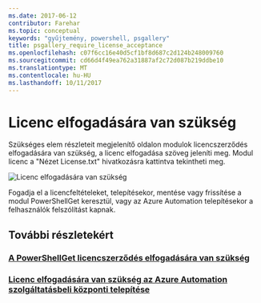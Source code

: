 ```yaml
---
ms.date: 2017-06-12
contributor: Farehar
ms.topic: conceptual
keywords: "gyűjtemény, powershell, psgallery"
title: psgallery_require_license_acceptance
ms.openlocfilehash: c07f6cc16e40d5cf1bf8d687c2d124b248009760
ms.sourcegitcommit: cd66d4f49ea762a31887af2c72d087b219ddbe10
ms.translationtype: MT
ms.contentlocale: hu-HU
ms.lasthandoff: 10/11/2017
---
```

<a name="require-license-acceptance"></a>Licenc elfogadására van szükség
===========================

Szükséges elem részleteit megjelenítő oldalon modulok licencszerződés elfogadására van szükség, a licenc elfogadása szöveg jeleníti meg. Modul licenc a "Nézet License.txt" hivatkozásra kattintva tekintheti meg.

![Licenc elfogadására van szükség](Images/RequireLicenseAcceptance.png)

Fogadja el a licencfeltételeket, telepítésekor, mentése vagy frissítése a modul PowerShellGet keresztül, vagy az Azure Automation telepítésekor a felhasználók felszólítást kapnak. 

## <a name="more-details"></a>További részletekért
### <a name="require-license-acceptance-in-powershellgetpsgetmodulerequirelicenseacceptancemd"></a>[A PowerShellGet licencszerződés elfogadására van szükség](../psget/module/RequireLicenseAcceptance.md)
### <a name="require-license-acceptance-on-deploy-to-azure-automationpsgallerydeploytoazureautomationrequirelicenseacceptancemd"></a>[Licenc elfogadására van szükség az Azure Automation szolgáltatásbeli központi telepítése](psgallery_deploy_to_azure_automation_requireLicenseAcceptance.md)